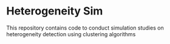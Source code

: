 # Heterogeneity Sim

This repository contains code to conduct simulation studies on heterogeneity detection using clustering algorithms